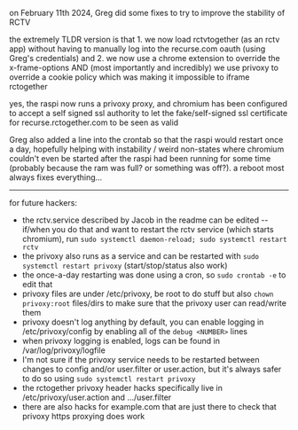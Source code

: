 on February 11th 2024, Greg did some fixes to try to improve the stability of RCTV

the extremely TLDR version is that 1. we now load rctvtogether (as an rctv app) without having to manually log into the recurse.com oauth (using Greg's credentials) and 2. we now use a chrome extension to override the x-frame-options AND (most importantly and incredibly) we use privoxy to override a cookie policy which was making it impossible to iframe rctogether

yes, the raspi now runs a privoxy proxy, and chromium has been configured to accept a self signed ssl authority to let the fake/self-signed ssl certificate for recurse.rctogether.com to be seen as valid

Greg also added a line into the crontab so that the raspi would restart once a day, hopefully helping with instability / weird non-states where chromium couldn't even be started after the raspi had been running for some time (probably because the ram was full? or something was off?). a reboot most always fixes everything...

---

for future hackers:
- the rctv.service described by Jacob in the readme can be edited -- if/when you do that and want to restart the rctv service (which starts chromium), run `sudo systemctl daemon-reload; sudo systemctl restart rctv`
- the privoxy also runs as a service and can be restarted with `sudo systemctl restart privoxy` (start/stop/status also work)
- the once-a-day restarting was done using a cron, so `sudo crontab -e` to edit that
- privoxy files are under /etc/privoxy, be root to do stuff but also `chown privoxy:root` files/dirs to make sure that the privoxy user can read/write them
- privoxy doesn't log anything by default, you can enable logging in /etc/privoxy/config by enabling all of the `debug <NUMBER>` lines
- when privoxy logging is enabled, logs can be found in /var/log/privoxy/logfile
- I'm not sure if the privoxy service needs to be restarted between changes to config and/or user.filter or user.action, but it's always safer to do so using `sudo systemctl restart privoxy`
- the rctogether privoxy header hacks specifically live in /etc/privoxy/user.action and .../user.filter
- there are also hacks for example.com that are just there to check that privoxy https proxying does work